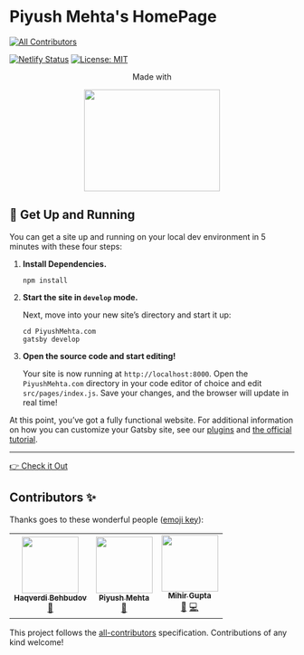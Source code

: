 # Piyush Mehta's HomePage
<!-- ALL-CONTRIBUTORS-BADGE:START - Do not remove or modify this section -->
[![All Contributors](https://img.shields.io/badge/all_contributors-3-orange.svg?style=flat-square)](#contributors-)
<!-- ALL-CONTRIBUTORS-BADGE:END -->

[![Netlify Status](https://api.netlify.com/api/v1/badges/9463ab38-9522-48b4-a448-5b2c51a8b23d/deploy-status)](https://app.netlify.com/sites/piyushmehta/deploys)
[![License: MIT](https://img.shields.io/badge/License-MIT-yellow.svg)](https://opensource.org/licenses/MIT)

<div style="text-align:center" align="center">
  
Made with

<img width=240px height=180px src="https://feather.ca/static/f2de18ae782e79c820a2127551c30685/86c28/gatsby-react-graphql.png" /></div>

## 🚀 Get Up and Running

You can get a site up and running on your local dev environment in 5 minutes with these four steps:

1. **Install Dependencies.**

   ```shell
   npm install
   ```

2. **Start the site in `develop` mode.**

   Next, move into your new site’s directory and start it up:

   ```shell
   cd PiyushMehta.com
   gatsby develop
   ```

3. **Open the source code and start editing!**

   Your site is now running at `http://localhost:8000`. Open the `PiyushMehta.com` directory in your code editor of choice and edit `src/pages/index.js`. Save your changes, and the browser will update in real time!

At this point, you’ve got a fully functional website. For additional information on how you can customize your Gatsby site, see our [plugins](https://gatsbyjs.com/plugins/) and [the official tutorial](https://www.gatsbyjs.com/tutorial/).

---

[👉 Check it Out](https://piyushmehta.com)

## Contributors ✨

Thanks goes to these wonderful people ([emoji key](https://allcontributors.org/docs/en/emoji-key)):

<!-- ALL-CONTRIBUTORS-LIST:START - Do not remove or modify this section -->
<!-- prettier-ignore-start -->
<!-- markdownlint-disable -->
<table>
  <tr>
    <td align="center"><a href="https://github.com/Haqverdi"><img src="https://avatars1.githubusercontent.com/u/24776121?v=4" width="100px;" alt=""/><br /><sub><b>Haqverdi Behbudov</b></sub></a><br /><a href="#maintenance-Haqverdi" title="Maintenance">🚧</a></td>
    <td align="center"><a href="https://piyushmehta.com"><img src="https://avatars3.githubusercontent.com/u/18229627?v=4" width="100px;" alt=""/><br /><sub><b>Piyush Mehta</b></sub></a><br /><a href="#blog-piyush97" title="Blogposts">📝</a></td>
    <td align="center"><a href="https://github.com/mihirgupta0900"><img src="https://avatars0.githubusercontent.com/u/37367148?v=4" width="100px;" alt=""/><br /><sub><b>Mihir Gupta</b></sub></a><br /><a href="#design-mihirgupta0900" title="Design">🎨</a> <a href="https://github.com/piyush97/PiyushMehta.com/commits?author=mihirgupta0900" title="Code">💻</a></td>
  </tr>
</table>

<!-- markdownlint-enable -->
<!-- prettier-ignore-end -->
<!-- ALL-CONTRIBUTORS-LIST:END -->

This project follows the [all-contributors](https://github.com/all-contributors/all-contributors) specification. Contributions of any kind welcome!